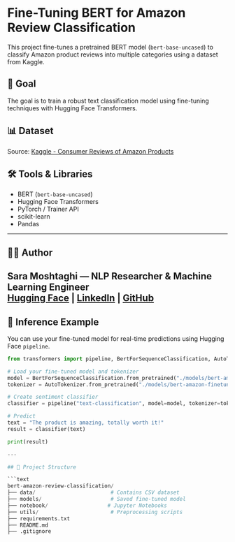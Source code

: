 # Fine-Tuning BERT for Amazon Review Classification

This project fine-tunes a pretrained BERT model (`bert-base-uncased`) to classify Amazon product reviews into multiple categories using a dataset from Kaggle.

## 📌 Goal

The goal is to train a robust text classification model using fine-tuning techniques with Hugging Face Transformers.

## 📊 Dataset

Source: [Kaggle - Consumer Reviews of Amazon Products](https://www.kaggle.com/datasets/datafiniti/consumer-reviews-of-amazon-products)

## 🛠️ Tools & Libraries

- BERT (`bert-base-uncased`)
- Hugging Face Transformers
- PyTorch / Trainer API
- scikit-learn
- Pandas

---
## 👩‍💻 Author

**Sara Moshtaghi** — NLP Researcher & Machine Learning Engineer  
[Hugging Face](https://huggingface.co/saramoshtaghi) | [LinkedIn](https://linkedin.com/in/saramoshtaghi) | [GitHub](https://github.com/saramoshtaghi)
---

## 🚀 Inference Example

You can use your fine-tuned model for real-time predictions using Hugging Face `pipeline`.

```python
from transformers import pipeline, BertForSequenceClassification, AutoTokenizer

# Load your fine-tuned model and tokenizer
model = BertForSequenceClassification.from_pretrained("./models/bert-amazon-finetuned")
tokenizer = AutoTokenizer.from_pretrained("./models/bert-amazon-finetuned")

# Create sentiment classifier
classifier = pipeline("text-classification", model=model, tokenizer=tokenizer)

# Predict
text = "The product is amazing, totally worth it!"
result = classifier(text)

print(result)

---

## 🔧 Project Structure

```text
bert-amazon-review-classification/
├── data/                        # Contains CSV dataset
├── models/                      # Saved fine-tuned model
├── notebook/                   # Jupyter Notebooks
├── utils/                       # Preprocessing scripts
├── requirements.txt
├── README.md
├── .gitignore
